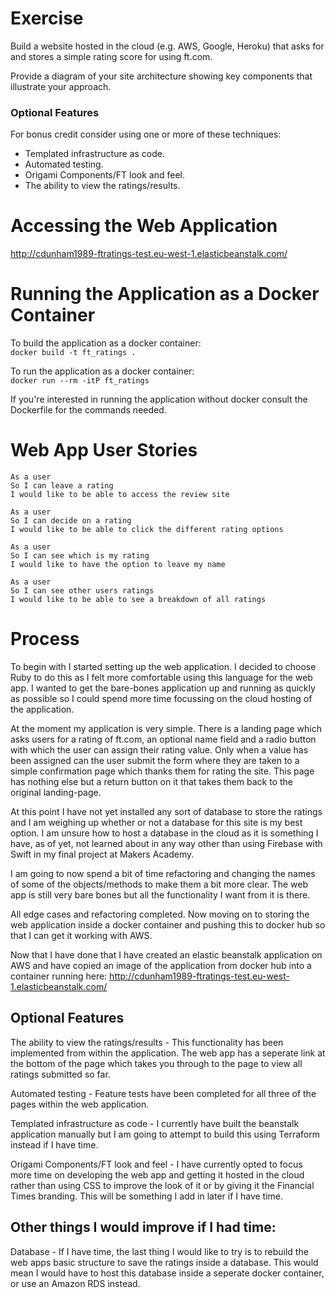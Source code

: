 # Exercise

Build a website hosted in the cloud (e.g. AWS, Google, Heroku) that asks for and stores a simple rating score for using ft.com.

Provide a diagram of your site architecture showing key components that illustrate your approach.


### Optional Features
For bonus credit consider using one or more of these techniques:  
- Templated infrastructure as code.  
- Automated testing.
- Origami  Components/FT look and feel.
- The ability to view the ratings/results.

# Accessing the Web Application

http://cdunham1989-ftratings-test.eu-west-1.elasticbeanstalk.com/
   
# Running the Application as a Docker Container

To build the application as a docker container:  
`docker build -t ft_ratings .`

To run the application as a docker container:  
`docker run --rm -itP ft_ratings`

If you're interested in running the application without docker consult the Dockerfile for the commands needed.

# Web App User Stories

```
As a user
So I can leave a rating
I would like to be able to access the review site

As a user
So I can decide on a rating
I would like to be able to click the different rating options

As a user
So I can see which is my rating
I would like to have the option to leave my name

As a user
So I can see other users ratings
I would like to be able to see a breakdown of all ratings
```

# Process

To begin with I started setting up the web application. I decided to choose Ruby to do this as I felt more comfortable using this language for the web app. I wanted to get the bare-bones application up and running as quickly as possible so I could spend more time focussing on the cloud hosting of the application.

At the moment my application is very simple. There is a landing page which asks users for a rating of ft.com, an optional name field and a radio button with which the user can assign their rating value. Only when a value has been assigned can the user submit the form where they are taken to a simple confirmation page which thanks them for rating the site. This page has nothing else but a return button on it that takes them back to the original landing-page.

At this point I have not yet installed any sort of database to store the ratings and I am weighing up whether or not a database for this site is my best option. I am unsure how to host a database in the cloud as it is something I have, as of yet, not learned about in any way other than using Firebase with Swift in my final project at Makers Academy.

I am going to now spend a bit of time refactoring and changing the names of some of the objects/methods to make them a bit more clear. The web app is still very bare bones but all the functionality I want from it is there.

All edge cases and refactoring completed. Now moving on to storing the web application inside a docker container and pushing this to docker hub so that I can get it working with AWS.

Now that I have done that I have created an elastic beanstalk application on AWS and have copied an image of the application from docker hub into a container running here:
http://cdunham1989-ftratings-test.eu-west-1.elasticbeanstalk.com/

## Optional Features

The ability to view the ratings/results - This functionality has been implemented from within the application. The web app has a seperate link at the bottom of the page which takes you through to the page to view all ratings submitted so far.

Automated testing - Feature tests have been completed for all three of the pages within the web application.

Templated infrastructure as code - I currently have built the beanstalk application manually but I am going to attempt to build this using Terraform instead if I have time.

Origami Components/FT look and feel - I have currently opted to focus more time on developing the web app and getting it hosted in the cloud rather than using CSS to improve the look of it or by giving it the Financial Times branding. This will be something I add in later if I have time.

## Other things I would improve if I had time:

Database - If I have time, the last thing I would like to try is to rebuild the web apps basic structure to save the ratings inside a database. This would mean I would have to host this database inside a seperate docker container, or use an Amazon RDS instead.